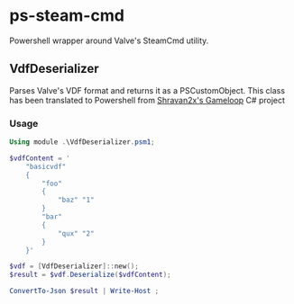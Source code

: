 # ps-steam-cmd
Powershell wrapper around Valve's SteamCmd utility.

## VdfDeserializer
Parses Valve's VDF format and returns it as a PSCustomObject. This class has been translated to Powershell from [Shravan2x's Gameloop]( https://github.com/shravan2x/Gameloop.Vdf/blob/master/Gameloop.Vdf/VdfTextReader.cs) C# project

### Usage
```ps1
Using module .\VdfDeserializer.psm1;

$vdfContent = '
    "basicvdf" 
    { 
        "foo"
        {
            "baz" "1"
        }
        "bar" 
        {
            "qux" "2"
        }
    }'

$vdf = [VdfDeserializer]::new();    
$result = $vdf.Deserialize($vdfContent);

ConvertTo-Json $result | Write-Host ;
```
